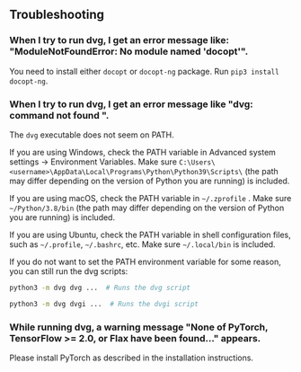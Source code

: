 ## Troubleshooting

### <a id="no-docopt" /> When I try to run dvg, I get an error message like: "ModuleNotFoundError: No module named 'docopt'".

You need to install either `docopt` or `docopt-ng` package. Run `pip3 install docopt-ng`.

### <a id="command-not-found" /> When I try to run dvg, I get an error message like "dvg: command not found ".

The `dvg` executable does not seem on PATH.

If you are using Windows, check the PATH variable in Advanced system settings -> Environment Variables.
Make sure `C:\Users\<username>\AppData\Local\Programs\Python\Python39\Scripts\` (the path may differ depending on the version of Python you are running) is included.

If you are using macOS, check the PATH variable in `~/.zprofile` .
Make sure `~/Python/3.8/bin` (the path may differ depending on the version of Python you are running) is included.

If you are using Ubuntu, check the PATH variable in shell configuration files, such as `~/.profile`, `~/.bashrc`, etc. Make sure `~/.local/bin` is included.

If you do not want to set the PATH environment variable for some reason, you can still run the dvg scripts:

```sh
python3 -m dvg dvg ...  # Runs the dvg script
```

```sh
python3 -m dvg dvgi ...  # Runs the dvgi script
```

### <a id="none-of-pytorch" /> While running dvg, a warning message "None of PyTorch, TensorFlow >= 2.0, or Flax have been found..." appears.

Please install PyTorch as described in the installation instructions.

